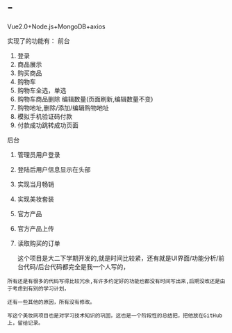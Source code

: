 # -
Vue2.0+Node.js+MongoDB+axios

实现了的功能有：
前台
 1.  登录
 2.  商品展示
 3.  购买商品
 4.  购物车
 5.  购物车全选，单选
 5.  购物车商品删除 编辑数量(页面刷新,编辑数量不变)
 6.  购物地址,删除/添加/编辑购物地址
 7.  模拟手机验证码付款
 8.  付款成功跳转成功页面
 
后台 
 1.  管理员用户登录
 2.  登陆后用户信息显示在头部
 3.  实现当月畅销
 4.  实现美妆套装
 5.  官方产品  
 6.  官方产品上传
 7.  读取购买的订单 
 
 
        这个项目是大二下学期开发的,就是时间比较紧，还有就是UI界面/功能分析/前台代码/后台代码都完全是我一个人写的，
    
    所有还是有很多的代码写得比较冗余,有许多约定好的功能也都没有时间写出来,后期没改还是由于考虑到有别的学习计划，
    
    还有一些其他的原因，所有没有修改。

    写这个美妆网项目也是对学习技术知识的巩固，这也是一个阶段性的总结把，把他放在GitHub上，留给记录。
 
 
 
 
